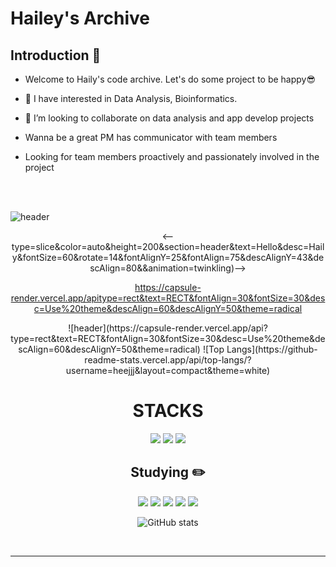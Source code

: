 # Hailey's Archive

<!--
**heejjj/heejjj** is a ✨ _special_ ✨ repository because its `README.md` (this file) appears on your GitHub profile.
 
Here are some ideas to get you  started:

- 🔭 I’m currently working on ... 
- 🤔 I’m looking for help with ...
- 💬 Ask me about ...
- 📫 How to reach me: ...-->

<!--소개-->

## Introduction :raised_hands:
- Welcome to Haily's code archive. Let's do some project to be happy😎
- 🌱 I have interested in Data Analysis, Bioinformatics. 
- 👯 I’m looking to collaborate on data analysis and app develop projects

- Wanna be a great PM has communicator with team members
- Looking for team members proactively and passionately involved in the project

<br/><br/>


<!-- 헤더 -->
![header](https://capsule-render.vercel.app/apitype=rect&text=RECT&fontAlign=30&fontSize=30&desc=Use%20theme&descAlign=60&descAlignY=50&theme=radicalhttps://capsule-render.vercel.app/api?) <div align=center>

<--type=slice&color=auto&height=200&section=header&text=Hello&desc=Haily&fontSize=60&rotate=14&fontAlignY=25&fontAlign=75&descAlignY=43&descAlign=80&&animation=twinkling)-->

https://capsule-render.vercel.app/apitype=rect&text=RECT&fontAlign=30&fontSize=30&desc=Use%20theme&descAlign=60&descAlignY=50&theme=radical
<div align=center>

 
<div align=center>
![header](https://capsule-render.vercel.app/api?type=rect&text=RECT&fontAlign=30&fontSize=30&desc=Use%20theme&descAlign=60&descAlignY=50&theme=radical)
![Top Langs](https://github-readme-stats.vercel.app/api/top-langs/?username=heejjj&layout=compact&theme=white)
 
<!-- (https://capsule-render.vercel.app/api?type=waving&color=gradient&height=120&animation=fadeIn&section=footer&text=&fontAlign=70) --!>

 <!--기술스택
 ## Skill :four_leaf_clover: -->
 <h1>STACKS</h1></div>
 
<!--언어 및 툴 -->
<div align> 
  <img src="https://img.shields.io/badge/python-3776AB?style=for-the-badge&logo=python&logoColor=white"> 
  <img src="https://img.shields.io/badge/mysql-4479A1?style=for-the-badge&logo=mysql&logoColor=white">
  <img src="https://img.shields.io/badge/Sass-CC6699?style=flat&logo=Sass&logoColor=white"/>
  

  <br>
 
 <!--공부중 -->
  ## Studying :pencil2: 
  <img src="https://img.shields.io/badge/React-61DAFB?style=flat&logo=React&logoColor=white"/>
  <img src="https://img.shields.io/badge/JavaScript-F7DF1E?style=flat&logo=sql&logoColor=white">
  <img src="https://img.shields.io/badge/Next.js-000000?style=flat&logo=Next.js&logoColor=white"/>
  <img src="https://img.shields.io/badge/html5-E34F26?style=for-the-badge&logo=html5&logoColor=white"> 
  <img src="https://img.shields.io/badge/css-1572B6?style=for-the-badge&logo=css3&logoColor=white"> 
  <br>

 ![GitHub stats](https://github-readme-stats.vercel.app/api?username=heejjj&show_icons=true&theme=radical)
 

  
  <br>
<hr>
<center>
  <!-- <img src="https://img.shields.io/badge/flask-000000?style=for-the-badge&logo=flask&logoColor=white">
       <img src="https://img.shields.io/badge/TypeScript-3178C6?style=flat&logo=TypeScript&logoColor=white"/> 
  <img src="https://img.shields.io/badge/mongoDB-47A248?style=for-the-badge&logo=MongoDB&logoColor=white">
  <img src="https://img.shields.io/badge/firebase-FFCA28?style=for-the-badge&logo=firebase&logoColor=white">--!> 
 

</center>

</div>

 
  <!--프론트
  <img src="https://img.shields.io/badge/React-61DAFB?style=flat&logo=React&logoColor=white"/>
  <img src="https://img.shields.io/badge/Redux-764ABC?style=flat&logo=Redux&logoColor=white"/>
  <img src="https://img.shields.io/badge/Vue.js-4FC08D?style=flat&logo=Vue.js&logoColor=white"/>
  <br/>
  <!--언어 및 툴 
   <img src="https://img.shields.io/badge/Java-007396?style=flat&logo=Java&logoColor=white"/>
    <img src="https://img.shields.io/badge/JavaScript-F7DF1E?style=flat&logo=JavaScript&logoColor=white"/>
<br/><br/> --> 


<!--(https://capsule-render.vercel.app/api?type=slice)
#<img src="https://capsule-render.vercel.app/api?type=wave&color=auto&height=300&section=header&text=capsule%20render&fontSize=90" />

![reversal](https://capsule-render.vercel.app/apitype=rect&text=RECT&fontAlign=30&fontSize=30&desc=Use%20theme&descAlign=60&descAlignY=50&theme=radical) --!> 

